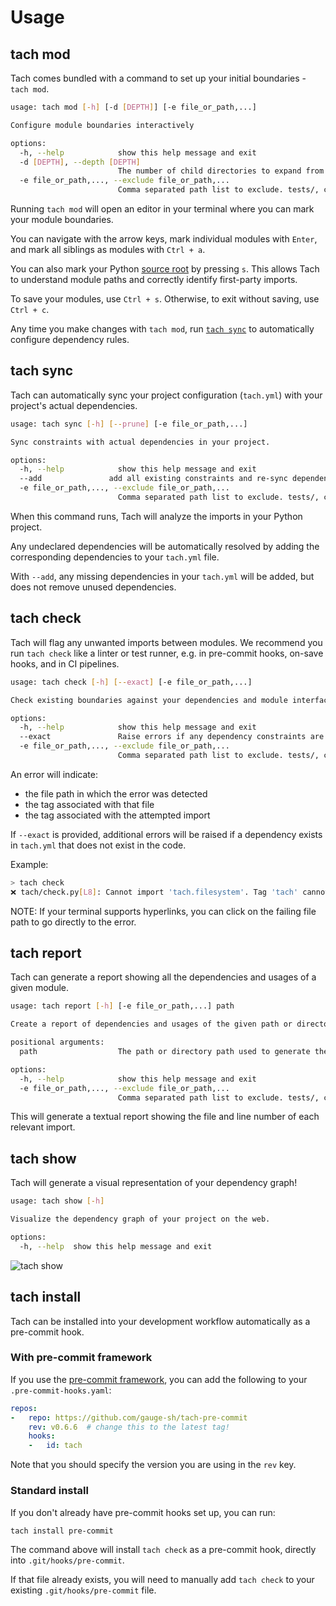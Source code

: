 # Usage

## tach mod
Tach comes bundled with a command to set up your initial boundaries - `tach mod`.

```bash
usage: tach mod [-h] [-d [DEPTH]] [-e file_or_path,...]

Configure module boundaries interactively

options:
  -h, --help            show this help message and exit
  -d [DEPTH], --depth [DEPTH]
                        The number of child directories to expand from the root
  -e file_or_path,..., --exclude file_or_path,...
                        Comma separated path list to exclude. tests/, ci/, etc.
```

Running `tach mod` will open an editor in your terminal where you can mark your module boundaries.

You can navigate with the arrow keys, mark individual modules with `Enter`, and mark all siblings
as modules with `Ctrl + a`.

You can also mark your Python [source root](configuration.md#source-root) by pressing `s`.
This allows Tach to understand module paths and correctly identify first-party imports.

To save your modules, use `Ctrl + s`. Otherwise, to exit without saving, use `Ctrl + c`.

Any time you make changes with `tach mod`, run [`tach sync`](usage.md#tach-sync)
to automatically configure dependency rules.


## tach sync
Tach can automatically sync your project configuration (`tach.yml`) with your project's actual dependencies.

```bash
usage: tach sync [-h] [--prune] [-e file_or_path,...]

Sync constraints with actual dependencies in your project.

options:
  -h, --help            show this help message and exit
  --add               add all existing constraints and re-sync dependencies.
  -e file_or_path,..., --exclude file_or_path,...
                        Comma separated path list to exclude. tests/, ci/, etc.
```

When this command runs, Tach will analyze the imports in your Python project.

Any undeclared dependencies will be automatically resolved by
adding the corresponding dependencies to your `tach.yml` file.

With `--add`,
any missing dependencies in your `tach.yml` will be added, but does not remove unused dependencies.


## tach check
Tach will flag any unwanted imports between modules. We recommend you run `tach check` like a linter or test runner, e.g. in pre-commit hooks, on-save hooks, and in CI pipelines.

```bash
usage: tach check [-h] [--exact] [-e file_or_path,...]

Check existing boundaries against your dependencies and module interfaces

options:
  -h, --help            show this help message and exit
  --exact               Raise errors if any dependency constraints are unused.
  -e file_or_path,..., --exclude file_or_path,...
                        Comma separated path list to exclude. tests/, ci/, etc.
```

An error will indicate:

- the file path in which the error was detected
- the tag associated with that file
- the tag associated with the attempted import

If `--exact` is provided, additional errors will be raised if a dependency exists in `tach.yml` that does not exist in the code.

Example:
```bash
> tach check
❌ tach/check.py[L8]: Cannot import 'tach.filesystem'. Tag 'tach' cannot depend on 'tach.filesystem'. 
```

NOTE: If your terminal supports hyperlinks, you can click on the failing file path to go directly to the error.

## tach report
Tach can generate a report showing all the dependencies and usages of a given module.

```bash
usage: tach report [-h] [-e file_or_path,...] path

Create a report of dependencies and usages of the given path or directory.

positional arguments:
  path                  The path or directory path used to generate the report.

options:
  -h, --help            show this help message and exit
  -e file_or_path,..., --exclude file_or_path,...
                        Comma separated path list to exclude. tests/, ci/, etc.
```

This will generate a textual report showing the file and line number of each relevant import.

## tach show
Tach will generate a visual representation of your dependency graph!
```bash
usage: tach show [-h]

Visualize the dependency graph of your project on the web.

options:
  -h, --help  show this help message and exit
```

![tach show](assets/tach_show.png)


## tach install
Tach can be installed into your development workflow automatically as a pre-commit hook.


### With pre-commit framework
If you use the [pre-commit framework](https://github.com/pre-commit/pre-commit), you can add the following to your `.pre-commit-hooks.yaml`:

```yaml
repos:
-   repo: https://github.com/gauge-sh/tach-pre-commit
    rev: v0.6.6  # change this to the latest tag!
    hooks:
    -   id: tach
```

Note that you should specify the version you are using in the `rev` key.

### Standard install
If you don't already have pre-commit hooks set up, you can run:

```bash
tach install pre-commit
```

The command above will install `tach check` as a pre-commit hook, directly into `.git/hooks/pre-commit`.

If that file already exists, you will need to manually add `tach check` to your existing `.git/hooks/pre-commit` file.
